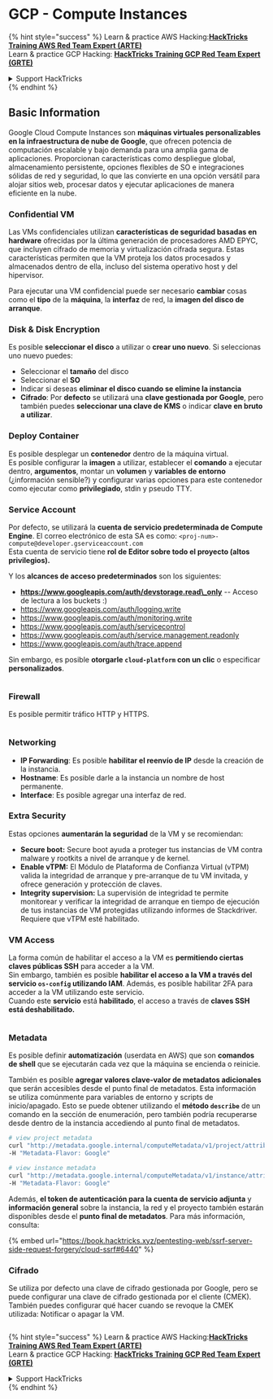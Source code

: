 # GCP - Compute Instances

{% hint style="success" %}
Learn & practice AWS Hacking:<img src="../../../../.gitbook/assets/image (1).png" alt="" data-size="line">[**HackTricks Training AWS Red Team Expert (ARTE)**](https://training.hacktricks.xyz/courses/arte)<img src="../../../../.gitbook/assets/image (1).png" alt="" data-size="line">\
Learn & practice GCP Hacking: <img src="../../../../.gitbook/assets/image (2).png" alt="" data-size="line">[**HackTricks Training GCP Red Team Expert (GRTE)**<img src="../../../../.gitbook/assets/image (2).png" alt="" data-size="line">](https://training.hacktricks.xyz/courses/grte)

<details>

<summary>Support HackTricks</summary>

* Check the [**subscription plans**](https://github.com/sponsors/carlospolop)!
* **Join the** 💬 [**Discord group**](https://discord.gg/hRep4RUj7f) or the [**telegram group**](https://t.me/peass) or **follow** us on **Twitter** 🐦 [**@hacktricks\_live**](https://twitter.com/hacktricks\_live)**.**
* **Share hacking tricks by submitting PRs to the** [**HackTricks**](https://github.com/carlospolop/hacktricks) and [**HackTricks Cloud**](https://github.com/carlospolop/hacktricks-cloud) github repos.

</details>
{% endhint %}

## Basic Information

Google Cloud Compute Instances son **máquinas virtuales personalizables en la infraestructura de nube de Google**, que ofrecen potencia de computación escalable y bajo demanda para una amplia gama de aplicaciones. Proporcionan características como despliegue global, almacenamiento persistente, opciones flexibles de SO e integraciones sólidas de red y seguridad, lo que las convierte en una opción versátil para alojar sitios web, procesar datos y ejecutar aplicaciones de manera eficiente en la nube.

### Confidential VM

Las VMs confidenciales utilizan **características de seguridad basadas en hardware** ofrecidas por la última generación de procesadores AMD EPYC, que incluyen cifrado de memoria y virtualización cifrada segura. Estas características permiten que la VM proteja los datos procesados y almacenados dentro de ella, incluso del sistema operativo host y del hipervisor.

Para ejecutar una VM confidencial puede ser necesario **cambiar** cosas como el **tipo** de la **máquina**, la **interfaz** de red, la **imagen del disco de arranque**.

### Disk & Disk Encryption

Es posible **seleccionar el disco** a utilizar o **crear uno nuevo**. Si seleccionas uno nuevo puedes:

* Seleccionar el **tamaño** del disco
* Seleccionar el **SO**
* Indicar si deseas **eliminar el disco cuando se elimine la instancia**
* **Cifrado**: Por **defecto** se utilizará una **clave gestionada por Google**, pero también puedes **seleccionar una clave de KMS** o indicar **clave en bruto a utilizar**.

### Deploy Container

Es posible desplegar un **contenedor** dentro de la máquina virtual.\
Es posible configurar la **imagen** a utilizar, establecer el **comando** a ejecutar dentro, **argumentos**, montar un **volumen** y **variables de entorno** (¿información sensible?) y configurar varias opciones para este contenedor como ejecutar como **privilegiado**, stdin y pseudo TTY.

### Service Account

Por defecto, se utilizará la **cuenta de servicio predeterminada de Compute Engine**. El correo electrónico de esta SA es como: `<proj-num>-compute@developer.gserviceaccount.com`\
Esta cuenta de servicio tiene **rol de Editor sobre todo el proyecto (altos privilegios).**

Y los **alcances de acceso predeterminados** son los siguientes:

* **https://www.googleapis.com/auth/devstorage.read\_only** -- Acceso de lectura a los buckets :)
* https://www.googleapis.com/auth/logging.write
* https://www.googleapis.com/auth/monitoring.write
* https://www.googleapis.com/auth/servicecontrol
* https://www.googleapis.com/auth/service.management.readonly
* https://www.googleapis.com/auth/trace.append

Sin embargo, es posible **otorgarle `cloud-platform` con un clic** o especificar **personalizados**.

<figure><img src="../../../../.gitbook/assets/image (327).png" alt=""><figcaption></figcaption></figure>

### Firewall

Es posible permitir tráfico HTTP y HTTPS.

<figure><img src="../../../../.gitbook/assets/image (326).png" alt=""><figcaption></figcaption></figure>

### Networking

* **IP Forwarding**: Es posible **habilitar el reenvío de IP** desde la creación de la instancia.
* **Hostname**: Es posible darle a la instancia un nombre de host permanente.
* **Interface**: Es posible agregar una interfaz de red.

### Extra Security

Estas opciones **aumentarán la seguridad** de la VM y se recomiendan:

* **Secure boot:** Secure boot ayuda a proteger tus instancias de VM contra malware y rootkits a nivel de arranque y de kernel.
* **Enable vTPM:** El Módulo de Plataforma de Confianza Virtual (vTPM) valida la integridad de arranque y pre-arranque de tu VM invitada, y ofrece generación y protección de claves.
* **Integrity supervision:** La supervisión de integridad te permite monitorear y verificar la integridad de arranque en tiempo de ejecución de tus instancias de VM protegidas utilizando informes de Stackdriver. Requiere que vTPM esté habilitado.

### VM Access

La forma común de habilitar el acceso a la VM es **permitiendo ciertas claves públicas SSH** para acceder a la VM.\
Sin embargo, también es posible **habilitar el acceso a la VM a través del servicio `os-config` utilizando IAM**. Además, es posible habilitar 2FA para acceder a la VM utilizando este servicio.\
Cuando este **servicio** está **habilitado**, el acceso a través de **claves SSH está deshabilitado.**

<figure><img src="../../../../.gitbook/assets/image (328).png" alt=""><figcaption></figcaption></figure>

### Metadata

Es posible definir **automatización** (userdata en AWS) que son **comandos de shell** que se ejecutarán cada vez que la máquina se encienda o reinicie.

También es posible **agregar valores clave-valor de metadatos adicionales** que serán accesibles desde el punto final de metadatos. Esta información se utiliza comúnmente para variables de entorno y scripts de inicio/apagado. Esto se puede obtener utilizando el **método `describe`** de un comando en la sección de enumeración, pero también podría recuperarse desde dentro de la instancia accediendo al punto final de metadatos.
```bash
# view project metadata
curl "http://metadata.google.internal/computeMetadata/v1/project/attributes/?recursive=true&alt=text" \
-H "Metadata-Flavor: Google"

# view instance metadata
curl "http://metadata.google.internal/computeMetadata/v1/instance/attributes/?recursive=true&alt=text" \
-H "Metadata-Flavor: Google"
```
Además, **el token de autenticación para la cuenta de servicio adjunta** y **información general** sobre la instancia, la red y el proyecto también estarán disponibles desde el **punto final de metadatos**. Para más información, consulta:

{% embed url="https://book.hacktricks.xyz/pentesting-web/ssrf-server-side-request-forgery/cloud-ssrf#6440" %}

### Cifrado

Se utiliza por defecto una clave de cifrado gestionada por Google, pero se puede configurar una clave de cifrado gestionada por el cliente (CMEK). También puedes configurar qué hacer cuando se revoque la CMEK utilizada: Notificar o apagar la VM.

<figure><img src="../../../../.gitbook/assets/image (329).png" alt=""><figcaption></figcaption></figure>

{% hint style="success" %}
Learn & practice AWS Hacking:<img src="../../../../.gitbook/assets/image (1).png" alt="" data-size="line">[**HackTricks Training AWS Red Team Expert (ARTE)**](https://training.hacktricks.xyz/courses/arte)<img src="../../../../.gitbook/assets/image (1).png" alt="" data-size="line">\
Learn & practice GCP Hacking: <img src="../../../../.gitbook/assets/image (2).png" alt="" data-size="line">[**HackTricks Training GCP Red Team Expert (GRTE)**<img src="../../../../.gitbook/assets/image (2).png" alt="" data-size="line">](https://training.hacktricks.xyz/courses/grte)

<details>

<summary>Support HackTricks</summary>

* Check the [**subscription plans**](https://github.com/sponsors/carlospolop)!
* **Join the** 💬 [**Discord group**](https://discord.gg/hRep4RUj7f) or the [**telegram group**](https://t.me/peass) or **follow** us on **Twitter** 🐦 [**@hacktricks\_live**](https://twitter.com/hacktricks\_live)**.**
* **Share hacking tricks by submitting PRs to the** [**HackTricks**](https://github.com/carlospolop/hacktricks) and [**HackTricks Cloud**](https://github.com/carlospolop/hacktricks-cloud) github repos.

</details>
{% endhint %}

